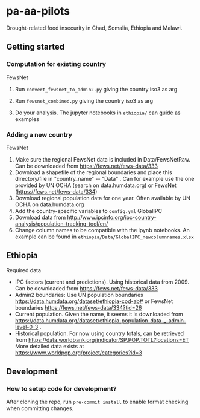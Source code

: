 # pa-aa-pilots

Drought-related food insecurity in Chad, Somalia, Ethiopia and Malawi. 

## Getting started


### Computation for existing country
FewsNet
1. Run `convert_fewsnet_to_admin2.py` giving the country iso3 as arg
2. Run `fewsnet_combined.py` giving the country iso3 as arg

3. Do your analysis. The jupyter notebooks in `ethiopia/` can guide as examples

### Adding a new country
FewsNet
1. Make sure the regional FewsNet data is included in Data/FewsNetRaw. Can be downloaded from https://fews.net/fews-data/333
2. Download a shapefile of the regional boundaries and place this directory/file in "country_name" -- "Data" . Can for example use the one provided by UN OCHA (search on data.humdata.org) or FewsNet (https://fews.net/fews-data/334)  
3. Download regional population data for one year. Often available by UN OCHA on data.humdata.org
4. Add the country-specific variables to `config.yml`
GlobalIPC
1. Download data from http://www.ipcinfo.org/ipc-country-analysis/population-tracking-tool/en/
2. Change column names to be compatible with the ipynb notebooks. An example can be found in `ethiopia/Data/GlobalIPC_newcolumnnames.xlsx`

## Ethiopia
Required data
- IPC factors (current and predictions). Using historical data from 2009. Can be downloaded from https://fews.net/fews-data/333
- Admin2 boundaries: Use UN population boundaries https://data.humdata.org/dataset/ethiopia-cod-ab# or FewsNet boundaries https://fews.net/fews-data/334?tid=26
- Current population. Given the name, it seems it is downloaded from https://data.humdata.org/dataset/ethiopia-population-data-_-admin-level-0-3 . 
- Historical population. For now using country totals, can be retrieved from https://data.worldbank.org/indicator/SP.POP.TOTL?locations=ET More detailed data exists at https://www.worldpop.org/project/categories?id=3


## Development
### How to setup code for development?
After cloning the repo, run `pre-commit install` to enable format checking when committing changes.